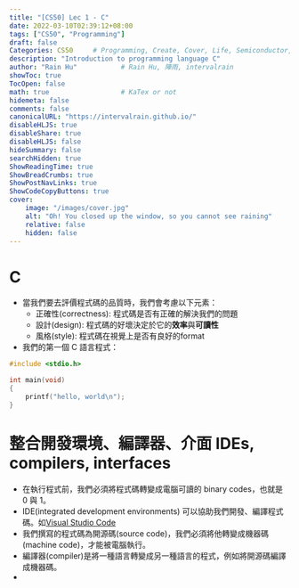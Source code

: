 ```yaml
---
title: "[CS50] Lec 1 - C"
date: 2022-03-10T02:39:12+08:00
tags: ["CS50", "Programming"]
draft: false
Categories: CS50     # Programming, Create, Cover, Life, Semiconductor, Leetcode, Logic Design, Daily
description: "Introduction to programming language C"
author: "Rain Hu"           # Rain Hu, 陣雨, intervalrain
showToc: true
TocOpen: false
math: true                  # KaTex or not
hidemeta: false
comments: false
canonicalURL: "https://intervalrain.github.io/"
disableHLJS: true
disableShare: true
disableHLJS: false
hideSummary: false
searchHidden: true
ShowReadingTime: true
ShowBreadCrumbs: true
ShowPostNavLinks: true
ShowCodeCopyButtons: true
cover:
    image: "/images/cover.jpg"
    alt: "Oh! You closed up the window, so you cannot see raining"
    relative: false
    hidden: false
---
```


# C
+ 當我們要去評價程式碼的品質時，我們會考慮以下元素：
  + 正確性(correctness): 程式碼是否有正確的解決我們的問題
  + 設計(design): 程式碼的好壞決定於它的**效率**與**可讀性**
  + 風格(style): 程式碼在視覺上是否有良好的format
+ 我們的第一個 C 語言程式：
```C
#include <stdio.h>

int main(void)
{
    printf("hello, world\n");
}
```
# 整合開發環境、編譯器、介面 IDEs, compilers, interfaces
+ 在執行程式前，我們必須將程式碼轉變成電腦可讀的 binary codes，也就是 0 與 1。
+ IDE(integrated development environments) 可以協助我們開發、編譯程式碼。如[Visual Studio Code](https://en.wikipedia.org/wiki/Visual_Studio_Code)
+ 我們撰寫的程式碼為開源碼(source code)，我們必須將他轉變成機器碼(machine code)，才能被電腦執行。
+ 編譯器(compiler)是將一種語言轉變成另一種語言的程式，例如將開源碼編譯成機器碼。
+ 
